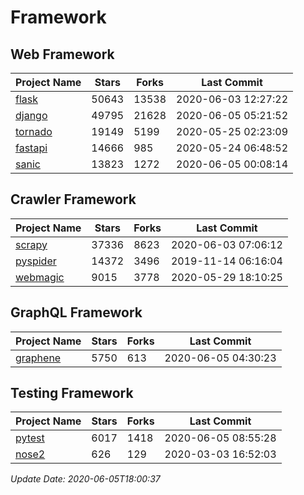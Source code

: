 # Framework

## Web Framework

| Project Name | Stars | Forks | Last Commit |
| ------------ | ----- | ----- | ----------- |
| [flask](https://github.com/pallets/flask) | 50643 | 13538 | 2020-06-03 12:27:22 |
| [django](https://github.com/django/django) | 49795 | 21628 | 2020-06-05 05:21:52 |
| [tornado](https://github.com/tornadoweb/tornado) | 19149 | 5199 | 2020-05-25 02:23:09 |
| [fastapi](https://github.com/tiangolo/fastapi) | 14666 | 985 | 2020-05-24 06:48:52 |
| [sanic](https://github.com/huge-success/sanic) | 13823 | 1272 | 2020-06-05 00:08:14 |

## Crawler Framework

| Project Name | Stars | Forks | Last Commit |
| ------------ | ----- | ----- | ----------- |
| [scrapy](https://github.com/scrapy/scrapy) | 37336 | 8623 | 2020-06-03 07:06:12 |
| [pyspider](https://github.com/binux/pyspider) | 14372 | 3496 | 2019-11-14 06:16:04 |
| [webmagic](https://github.com/code4craft/webmagic) | 9015 | 3778 | 2020-05-29 18:10:25 |

## GraphQL Framework

| Project Name | Stars | Forks | Last Commit |
| ------------ | ----- | ----- | ----------- |
| [graphene](https://github.com/graphql-python/graphene) | 5750 | 613 | 2020-06-05 04:30:23 |

## Testing Framework

| Project Name | Stars | Forks | Last Commit |
| ------------ | ----- | ----- | ----------- |
| [pytest](https://github.com/pytest-dev/pytest) | 6017 | 1418 | 2020-06-05 08:55:28 |
| [nose2](https://github.com/nose-devs/nose2) | 626 | 129 | 2020-03-03 16:52:03 |

*Update Date: 2020-06-05T18:00:37*